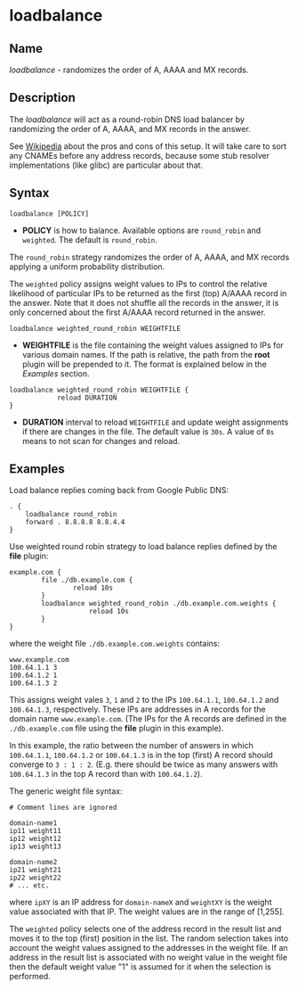 # loadbalance

## Name

*loadbalance* - randomizes the order of A, AAAA and MX records.

## Description

The *loadbalance* will act as a round-robin DNS load balancer by randomizing the order of A, AAAA,
and MX records in the answer.

See [Wikipedia](https://en.wikipedia.org/wiki/Round-robin_DNS) about the pros and cons of this
setup. It will take care to sort any CNAMEs before any address records, because some stub resolver
implementations (like glibc) are particular about that.

## Syntax

~~~
loadbalance [POLICY]
~~~

* **POLICY** is how to balance. Available options are `round_robin` and `weighted`. The default is `round_robin`.

 The `round_robin` strategy randomizes the order of  A, AAAA, and MX records applying a uniform probability distribution.

 The `weighted` policy assigns weight values to IPs to control the relative likelihood of particular IPs to be returned as the first
(top) A/AAAA record in the answer. Note that it does not shuffle all the records in the answer, it is only concerned about the first A/AAAA record
returned in the answer.


~~~
loadbalance weighted_round_robin WEIGHTFILE
~~~

* **WEIGHTFILE** is the file containing the weight values assigned to IPs for various domain names. If the path is relative, the path from the **root** plugin will be prepended to it. The format is explained below in the *Examples* section.

~~~
loadbalance weighted_round_robin WEIGHTFILE {
			reload DURATION
}
~~~

* **DURATION** interval to reload `WEIGHTFILE` and update weight assignments if there are changes in the file. The default value is `30s`. A value of `0s` means to not scan for changes and reload.

## Examples

Load balance replies coming back from Google Public DNS:

~~~ corefile
. {
    loadbalance round_robin
    forward . 8.8.8.8 8.8.4.4
}
~~~

Use weighted round robin strategy to load balance replies defined by the **file** plugin:

~~~ corefile
example.com {
        file ./db.example.com {
                reload 10s
        }
        loadbalance weighted_round_robin ./db.example.com.weights {
                    reload 10s
        }
}
~~~

where the weight file `./db.example.com.weights` contains:

~~~
www.example.com
100.64.1.1 3
100.64.1.2 1
100.64.1.3 2
~~~

This assigns weight vales `3`, `1` and `2` to the IPs `100.64.1.1`, `100.64.1.2` and `100.64.1.3`, respectively. These IPs are addresses in A records for the domain name `www.example.com`. (The IPs for the A records are defined in the `./db.example.com` file using the **file** plugin in this example).

In this example, the ratio between the number of answers in which `100.64.1.1`, `100.64.1.2` or `100.64.1.3` is in the top (first) A record should converge to  `3 : 1 : 2`.  (E.g. there should be twice as many answers with `100.64.1.3` in the top A record than with `100.64.1.2`).

The generic weight file syntax:

~~~
# Comment lines are ignored

domain-name1
ip11 weight11
ip12 weight12
ip13 weight13

domain-name2
ip21 weight21
ip22 weight22
# ... etc.
~~~

where `ipXY` is an IP address for `domain-nameX` and `weightXY` is the weight value associated with that IP. The weight values are in the range of [1,255].

The `weighted` policy selects one of the address record in the result list and moves it to the top (first) position in the list. The random selection takes into account the weight values assigned to the addresses in the weight file. If an address in the result list is associated with no weight value in the weight file then the default weight value "1" is assumed for it when the selection is performed.
